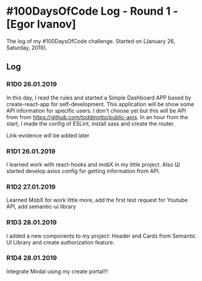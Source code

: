 # #100DaysOfCode Log - Round 1 - [Egor Ivanov]

The log of my #100DaysOfCode challenge. Started on [January 26, Saturday, 2019].

## Log

### R1D0 26.01.2019
In this day, I read the rules and started a Simple Dashboard APP based by create-react-app for self-development. This application will be show some API information for specific users. I don't choose yet but this will be API from from https://github.com/toddmotto/public-apis. In an hour from the start, I made the config of ESLint, install sass and create the router. 

Link-evidence will be added later

### R1D1 26.01.2019
I learned work with react-hooks and mobX in my little project. Also Ш started develop axios config for getting information from API.

### R1D2 27.01.2019
Learned MobX for work little more, add the first test request for Youtube API, add semantic-ui library

### R1D3 28.01.2019
I added a new components to my project: Header and Cards from Semantic UI Library and create authorization feature.


### R1D4 28.01.2019
Integrate Modal using my create portal!!!
